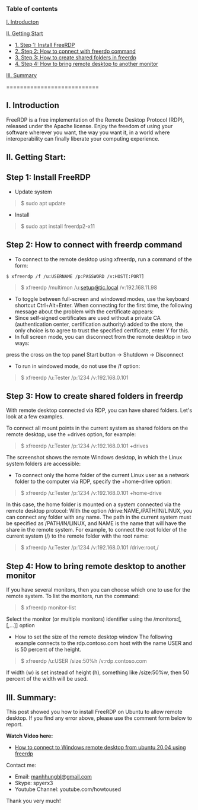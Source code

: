 ## 
### Table of contents

[I. Introducton](#modau)

[II. Getting Start](#batdau)
- [1. Step 1: Install FreeRDP](#step1)
- [2. Step 2: How to connect with freerdp command](#step2)
- [3. Step 3: How to create shared folders in freerdp](#step3)
- [4. Step 4: How to bring remote desktop to another monitor](#step4)


[III. Summary](#Tongket)

===========================

<a name="Modau"></a>
## I. Introduction
FreeRDP is a free implementation of the Remote Desktop Protocol (RDP), released under the Apache license. Enjoy the freedom of using your software wherever you want, the way you want it, in a world where interoperability can finally liberate your computing experience.
<a name="batdau"></a>
## II. Getting Start:

<a name="step1"></a>
## Step 1: Install FreeRDP
- Update system
> $ sudo apt update

- Install 
> $ sudo apt install freerdp2-x11

<a name="step2"></a>
## Step 2: How to connect with freerdp command
- To connect to the remote desktop using xfreerdp, run a command of the form:

``` $ xfreerdp /f /u:USERNAME /p:PASSWORD /v:HOST[:PORT] ```
> $ xfreerdp /multimon /u:setup@tic.local /v:192.168.11.98
- To toggle between full-screen and windowed modes, use the keyboard shortcut Ctrl+Alt+Enter.
When connecting for the first time, the following message about the problem with the certificate appears:
- Since self-signed certificates are used without a private CA (authentication center, certification authority) added to the store, the only choice is to agree to trust the specified certificate, enter Y for this.
- In full screen mode, you can disconnect from the remote desktop in two ways:

press the cross on the top panel
Start button → Shutdown → Disconnect

- To run in windowed mode, do not use the /f option:

> $ xfreerdp /u:Tester /p:1234 /v:192.168.0.101

<a name="step3"></a>
## Step 3: How to create shared folders in freerdp
With remote desktop connected via RDP, you can have shared folders. Let's look at a few examples.

To connect all mount points in the current system as shared folders on the remote desktop, use the +drives option, for example:

> $ xfreerdp /u:Tester /p:1234 /v:192.168.0.101 +drives

The screenshot shows the remote Windows desktop, in which the Linux system folders are accessible:

- To connect only the home folder of the current Linux user as a network folder to the computer via RDP, specify the +home-drive option:

> $ xfreerdp /u:Tester /p:1234 /v:192.168.0.101 +home-drive

In this case, the home folder is mounted on a system connected via the remote desktop protocol:
With the option /drive:NAME,/PATH/IN/LINUX, you can connect any folder with any name. The path in the current system must be specified as /PATH/IN/LINUX, and NAME is the name that will have the share in the remote system. For example, to connect the root folder of the current system (/) to the remote folder with the root name:

> $ xfreerdp /u:Tester /p:1234 /v:192.168.0.101 /drive:root,/

<a name="step4"></a>
## Step 4: How to bring remote desktop to another monitor
If you have several monitors, then you can choose which one to use for the remote system. To list the monitors, run the command:

> $ xfreerdp monitor-list

Select the monitor (or multiple monitors) identifier using the /monitors:<id>[,[,…]] option

- How to set the size of the remote desktop window
The following example connects to the rdp.contoso.com host with the name USER and is 50 percent of the height.

> $ xfreerdp /u:USER /size:50%h /v:rdp.contoso.com

If width (w) is set instead of height (h), something like /size:50%w, then 50 percent of the width will be used.

<a name="tongket"></a>
## III. Summary:
This post showed you how to install FreeRDP on Ubuntu to allow remote desktop. If you find any error above, please use the comment form below to report.

**Watch Video here:** 

- [How to connect to Windows remote desktop from ubuntu 20.04 using freerdp](https://youtu.be/o1-4-Vo87vs)

Contact me:
- Email: manhhungbl@gmail.com
- Skype: spyerx3
- Youtube Channel: youtube.com/howtoused

Thank you very much!
